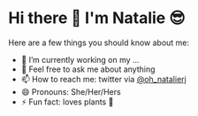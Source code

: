 # Hi there 👋 I'm Natalie 😎

Here are a few things you should know about me:

- 🔭 I’m currently working on my ...
- 💬 Feel free to ask me about anything
- 📫 How to reach me: twitter via [@oh_natalierj](https://twitter.com/)
- 😄 Pronouns: She/Her/Hers
- ⚡ Fun fact: loves plants 🌵
